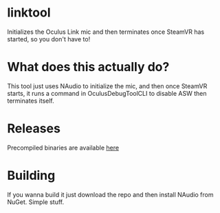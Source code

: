 # linktool
Initializes the Oculus Link mic and then terminates once SteamVR has started, so you don't have to!

# What does this actually do?
This tool just uses NAudio to initialize the mic, and then once SteamVR starts, it runs a command in OculusDebugToolCLI to disable ASW then terminates itself.

# Releases
Precompiled binaries are available [here](https://github.com/i386sh/linktool/releases)

# Building
If you wanna build it just download the repo and then install NAudio from NuGet. Simple stuff.
